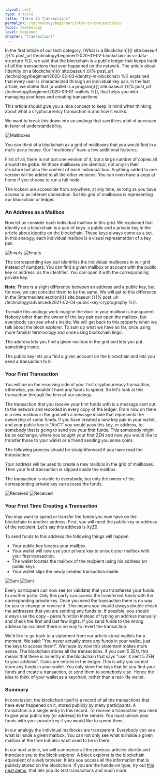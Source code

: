 ```yaml
---
layout: post
type: article
title: "Intro to Transactions"
permalink: /technology/beginner/intro-to-transactions/
topic: technology
level: beginner
chapter: "Transactions"
---
```


In the first article of our tech category, [What is a Blockchain]({{ site.baseurl }}{% post_url /technology/beginner/2020-01-02-blockchain-as-a-data-structure %}), we said that the blockchain is a public ledger that keeps track of all the transactions that ever happened on the network. The article about [identity on a blockchain]({{ site.baseurl }}{% post_url /technology/beginner/2020-02-03-identity-in-blockchain %}) explained that every user is characterized through an individual key pair. In the last article, we stated that [a wallet is a program]({{ site.baseurl }}{% post_url /technology/beginner/2020-03-01-wallets %}), that helps you with managing your keys and creating transactions. 

This article should give you a nice concept to keep in mind when thinking about what a cryptocurrency transaction is and how it works. 

We want to break this down into an analogy that sacrifices a bit of accuracy in favor of understandability.

![Mailboxes](/assets/post_files/technology/beginner/intro-to-transactions-basic/mailboxes.png)

You can think of a blockchain as a grid of mailboxes that you would find in a multi-party house. Our "mailboxes" have a few additional features.

First of all, there is not just one version of it, but a large number of copies all around the globe. All those mailboxes are identical, not only in their structure but also the content of each individual box. Anything added to one version will be added to all the other versions. You can even have a copy at home if you choose to run a full node.

The lockers are accessible from anywhere, at any time, as long as you have access to an internet connection. So this grid of mailboxes is representing our blockchain or ledger. 

### An Address as a Mailbox

Now let us consider each individual mailbox in this grid. We explained that identity on a blockchain is a pair of keys: a public and a private key in the article about identity on the blockchain. These keys always come as a set. In this analogy, each individual mailbox is a visual representation of a key pair.

![Empty](/assets/post_files/technology/beginner/intro-to-transactions-basic/T1_empty_D.jpg)
![Empty](/assets/post_files/technology/beginner/intro-to-transactions-basic/T1_empty_M.jpg)


The corresponding key pair identifies the individual mailboxes in our grid instead of numbers. You can find a given mailbox or account with the public key or address, as the identifier. You can open it with the corresponding private key.

**Note**: There is a slight difference between an address and a public key, but for now, we can consider them to be the same. We will get to this difference in the [intermediate section]({{ site.baseurl }}{% post_url /technology/advanced/2021-02-04-public-key-cryptography %}).

To make this analogy work imagine the door to your mailbox is transparent. Nobody other than the owner of the key pair can open the mailbox, but everybody can see what's inside. We will get back to this property when we talk about the block explorer. To sum up what we have so far, once using more familiar terminology and once using blockchain lingo:

The address lets you find a given mailbox in the grid and lets you put something inside.

The public key lets you find a given account on the blockchain and lets you send a transaction to it.

### Your First Transaction

You will be on the receiving side of your first cryptocurrency transaction, otherwise, you wouldn't have any funds to spend. So let's look at this transaction through the lens of our analogy.

The transaction that you receive your first funds with is a message sent out to the network and recorded in every copy of the ledger. From now on there is a new mailbox in the grid with a message inside that represents the ownership of some funds. If you have created a new key pair in your wallet, and your public key is "AbC1" you would pass this key, or address, to somebody that is going to send you your first funds. This somebody might be an exchange, where you bought your first ZEN and now you would like to transfer those to your wallet or a friend sending you some coins.

The following process should be straightforward if you have read the introduction:

Your address will be used to create a new mailbox in the grid of mailboxes. Then your first transaction is slipped inside the mailbox.

The transaction is visible to everybody, but only the owner of the corresponding private key can access the funds.

![Received](/assets/post_files/technology/beginner/intro-to-transactions-basic/T2_received_D.jpg)
![Received](/assets/post_files/technology/beginner/intro-to-transactions-basic/T2_received_M.jpg)

### Your First Time Creating a Transaction

You may want to spend or transfer the funds you now have on the blockchain to another address. First, you will need the public key or address of the recipient. Let's say this address is XyZ9.

To send funds to this address the following things will happen:

 - Your public key locates your mailbox.
 - Your wallet will now use your private key to unlock your mailbox with your first transaction.
 - The wallet locates the mailbox of the recipient using his address (or public key).
 - Your wallet slips the newly created transaction inside.

![Sent](/assets/post_files/technology/beginner/intro-to-transactions-basic/T3_sent_D.jpg)
![Sent](/assets/post_files/technology/beginner/intro-to-transactions-basic/T3_sent_M.jpg)

Every participant can now see (or validate) that you transferred your funds to another party. Only this party can access the transferred funds with the corresponding private key. Once you send the transaction there is no way for you to change or reverse it. This means you should always double check the addresses that you are sending any funds to. If possible, you should always use the copy - paste function instead of typing an address manually and check the first and last few digits. If you send funds to the wrong address by accident there is no way to revert the transaction.

We'd like to go back to a statement from our article about wallets for a moment. We said: "You never actually store any funds in your wallet, just the keys to access them!". We hope by now this statement makes more sense. The blockchain stores all the transactions. If you own 5 ZEN, this means that there is an entry in the blockchain that says "user X sent 5 ZEN to your address". Coins are entries in the ledger. This is why you cannot store any funds in your wallet. You only store the keys that let you find your funds and create a transaction, to send them to somebody else. Hence the idea to think of your wallet as a keychain, rather than a real-life wallet.

### Summary

In conclusion, the blockchain itself is a record of all the transactions that have ever happened on it, stored publicly by many participants. A transaction is a single entry in this record. To receive a transaction you need to give your public key (or address) to the sender. You must unlock your funds with your private key if you would like to spend them.

In our analogy the individual mailboxes are transparent. Everybody can see what is inside a given mailbox. You can not only see what is inside a given mailbox at the time but also what used to be in there.

In our next article, we will summarise all the previous articles shortly and introduce you to the block explorer. A block explorer is the blockchain equivalent of a web browser. It lets you access all the information that is publicly stored on the blockchain. If you are the hands-on type, try out [this neat demo](https://coindemo.io/), that lets you do test transactions and much more.
